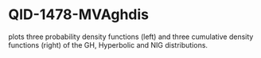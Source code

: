 # QID-1478-MVAghdis

plots three probability density functions (left) and three cumulative density functions (right) of the GH, Hyperbolic and NIG distributions.
